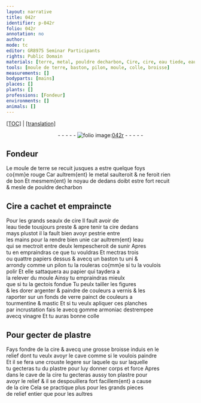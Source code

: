 ```yaml
---
layout: narrative
title: 042r
identifier: p-042r
folio: 042r
annotation: no
author:
mode: tc
editor: GR8975 Seminar Participants
rights: Public Domain
materials: [terre, metal, pouldre decharbon, Cire, cire, eau tiede, eau, papiers, papier, argenter, couleurs a vernis, verre, couleurs a tourmentine & mastic, gomme armoniac, vinagre, plastre]
tools: [moule de terre, baston, pilon, moule, colle, broisse]
measurements: []
bodyparts: [mains]
places: []
plants: []
professions: [Fondeur]
environments: []
animals: []
---
```


<p><a href="{{ site.baseurl }}/diplomatic/">[TOC]</a> | <a href="{{ site.baseurl }}/_texts/p-042r_tl.md/">[translation]</a></p><div class="folio" align="center">- - - - - <a href="http://gallica.bnf.fr/ark:/12148/btv1b10500001g/f89.image" target="_blank"><img src="https://cu-mkp.github.io/2017-workshop-edition/assets/photo-icon.png" alt="folio image: " style="display:inline-block; margin-bottom:-3px;"/>042r</a> - - - - - </div>  
  

## <span class="pro">Fondeur</span>

 
Le <span class="tl">moule de <span class="m">terre</span></span> se recuit jusques a estre quelque foys<br/> co{mm}e rouge Car aultrem{ent} le <span class="m">metal</span> saulteroit & ne feroit rien<br/> de bon Et mesmem{ent} le noyau de dedans doibt estre fort recuit<br/> & mesle de <span class="m">pouldre decharbon</span>
 
 
  

## <span class="m">Cire</span> a cachet et empraincte

 
Pour les grands seaulx de <span class="m">cire</span> Il fault avoir de<br/> l<span class="m">eau tiede</span> tousjours preste & <span class="del">apre</span> tenir ta <span class="m">cire</span> dedans<br/> mays plustot il la fault bien avoyr pestrie entre<br/> les <span class="bp">mains</span> pour la rendre bien unie car aultrem{ent} l<span class="m">eau</span><br/> qui se mectroit entre deulx lempescheroit de sunir Apres<br/> tu en empraindras ce que tu vouldras Et mectras trois<br/> ou quattre <span class="m">papiers</span> dessus & avecq un <span class="tl">baston</span> <span class="del">tu</span> uni &<br/> arrondy comme un <span class="tl">pilon</span> tu la rouleras co{mm}e si tu la voulois<br/> polir Et elle sattaquera au <span class="m">papier</span> qui taydera a<br/> la relever du <span class="tl">moule</span> Ainsy tu empraindras mieulx<br/> que si tu la gectois fondue Tu peulx tailler les figures<br/> & les dorer <span class="m">argenter</span> & paindre de <span class="m">couleurs a vernis</span> & les<br/> raporter sur un fonds de <span class="m">verre</span> painct de <span class="m">couleurs a<br/> tourmentine & mastic</span> Et si tu veulx apliquer ces planches<br/> par incrustation fais le avecq <span class="m">gomme armoniac</span> destrempee<br/> avecq <span class="m">vinagre</span> Et tu auras bonne <span class="tl">colle</span> 
 
 
  

## Pour gecter de <span class="m">plastre</span>

 
Fays fondre de la <span class="m">cire</span> & avecq une grosse <span class="tl">broisse</span> induis en le<br/> relief dont tu veulx avoyr le cave comme si le voulois paindre<br/> Et il se fera une crouste legere <span class="del">sur laquele qu</span> sur laquelle<br/> tu gecteras <span class="del">tu</span> du <span class="m">plastre</span> pour luy donner corps et force Apres<br/> dans le cave de la <span class="m">cire</span> tu gecteras aussy ton <span class="m">plastre</span> pour<br/> avoyr le relief & il se despouillera fort facillem{ent} a cause<br/> de la <span class="m">cire</span> Cela se practique plus pour les grands pieces<br/> de relief entier que pour les aultres
 
